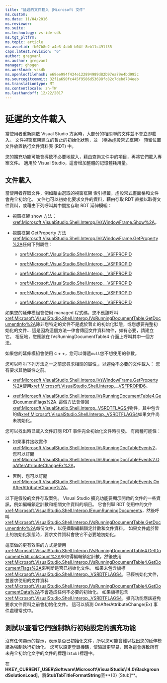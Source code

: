 ```yaml
---
title: "延遲的文件載入 |Microsoft 文件"
ms.custom: 
ms.date: 11/04/2016
ms.reviewer: 
ms.suite: 
ms.technology: vs-ide-sdk
ms.tgt_pltfrm: 
ms.topic: article
ms.assetid: fb07b8e2-a4e3-4cb0-b04f-8eb11c491f35
caps.latest.revision: "6"
author: gregvanl
ms.author: gregvanl
manager: ghogen
ms.workload: vssdk
ms.openlocfilehash: e69ee994f434e122894989d82b97ea79e4bd995c
ms.sourcegitcommit: 32f1a690fc445f9586d53698fc82c7debd784eeb
ms.translationtype: MT
ms.contentlocale: zh-TW
ms.lasthandoff: 12/22/2017
---
```

# <a name="delayed-document-loading"></a>延遲的文件載入
當使用者重新開啟 Visual Studio 方案時，大部分的相關聯的文件並不會立即載入。 文件視窗框架建立的暫止的初始化狀態，並 （稱為虛設常式框架） 預留位置文件放置執行文件資料表 (RDT) 中。  
  
 您的擴充功能可能會導致不必要地載入，藉由查詢文件中的項目，再將它們載入專案文件。 適用於 Visual Studio，這會增加整體的記憶體耗用量。  
  
## <a name="document-loading"></a>文件載入  
 當使用者存取文件，例如藉由選取的視窗框架 索引標籤，虛設常式畫面格和文件會完全初始化。 文件也可以初始化要求文件的資料，藉由存取 RDT 直接以取得文件資料，或藉由下列呼叫其中間接存取 RDT 延伸模組：  
  
-   視窗框架 show 方法： <xref:Microsoft.VisualStudio.Shell.Interop.IVsWindowFrame.Show%2A>。  
  
-   視窗框架 GetProperty 方法<xref:Microsoft.VisualStudio.Shell.Interop.IVsWindowFrame.GetProperty%2A>任何下列屬性：  
  
    -   <xref:Microsoft.VisualStudio.Shell.Interop.__VSFPROPID>  
  
    -   <xref:Microsoft.VisualStudio.Shell.Interop.__VSFPROPID>  
  
    -   <xref:Microsoft.VisualStudio.Shell.Interop.__VSFPROPID>  
  
    -   <xref:Microsoft.VisualStudio.Shell.Interop.__VSFPROPID>  
  
    -   <xref:Microsoft.VisualStudio.Shell.Interop.__VSFPROPID>  
  
    -   <xref:Microsoft.VisualStudio.Shell.Interop.__VSFPROPID>  
  
 如果您的延伸模組會使用 managed 程式碼，您不應該呼叫<xref:Microsoft.VisualStudio.Shell.Interop.IVsRunningDocumentTable.GetDocumentInfo%2A>除非您特定的文件不是處於暫止的初始化狀態，或您想要完整初始化的文件... 這是因為這個方法一律會傳回文件資料物件，如有必要，請建立它。 相反地，您應該在 IVsRunningDocumentTable4 介面上呼叫其中一個方法。  
  
 如果您的延伸模組會使用 c + +，您可以傳遞`null`您不想使用的參數。  
  
 您可以呼叫下列方法之一之前您尋求相關的屬性,，以避免不必要的文件載入： 您有要求其他屬性之前。  
  
-   <xref:Microsoft.VisualStudio.Shell.Interop.IVsWindowFrame.GetProperty%2A>使用<xref:Microsoft.VisualStudio.Shell.Interop.__VSFPROPID6>。  
  
-   <xref:Microsoft.VisualStudio.Shell.Interop.IVsRunningDocumentTable4.GetDocumentFlags%2A>. 這個方法會傳回<xref:Microsoft.VisualStudio.Shell.Interop._VSRDTFLAGS4>物件，其中包含的值<xref:Microsoft.VisualStudio.Shell.Interop._VSRDTFLAGS4>如果文件尚未初始化。  
  
 您可以找出時已載入文件訂閱 RDT 事件完全初始化文件時引發。 有兩種可能性：  
  
-   如果事件接收實作<xref:Microsoft.VisualStudio.Shell.Interop.IVsRunningDocTableEvents2>，您可以訂閱<xref:Microsoft.VisualStudio.Shell.Interop.IVsRunningDocTableEvents2.OnAfterAttributeChangeEx%2A>，  
  
-   否則，您可以訂閱<xref:Microsoft.VisualStudio.Shell.Interop.IVsRunningDocTableEvents.OnAfterAttributeChange%2A>。  
  
 以下是假設的文件存取案例。 Visual Studio 擴充功能要顯示開啟的文件的一些資訊，例如編輯鎖定計數和相關文件資料的項目。 它會列舉 RDT 使用中的文件<xref:Microsoft.VisualStudio.Shell.Interop.IEnumRunningDocuments>，然後呼叫<xref:Microsoft.VisualStudio.Shell.Interop.IVsRunningDocumentTable.GetDocumentInfo%2A>每份文件，以便擷取編輯鎖定計數和文件資料。 如果文件處於暫止的初始化狀態時，要求文件資料會使它不必要地初始化。  
  
 這麼做的更有效率的方式是使用<xref:Microsoft.VisualStudio.Shell.Interop.IVsRunningDocumentTable4.GetDocumentEditLockCount%2A>來取得編輯鎖定計數，然後使用<xref:Microsoft.VisualStudio.Shell.Interop.IVsRunningDocumentTable4.GetDocumentFlags%2A>來判斷是否已初始化文件。 如果未包含旗標<xref:Microsoft.VisualStudio.Shell.Interop._VSRDTFLAGS4>，已經初始化文件，並要求使用的文件資料<xref:Microsoft.VisualStudio.Shell.Interop.IVsRunningDocumentTable4.GetDocumentData%2A>不會造成任何不必要的初始化。 如果旗標包含<xref:Microsoft.VisualStudio.Shell.Interop._VSRDTFLAGS4>，擴充功能應該避免要求文件資料之前會初始化文件。 這可以偵測 OnAfterAttributeChange(Ex) 事件處理常式中。  
  
## <a name="testing-extensions-to-see-if-they-force-initialization"></a>測試以查看它們強制執行初始設定的擴充功能  
 沒有任何顯示的提示，表示是否已初始化文件，所以您可能會難以找出您的延伸模組為強制執行初始化。 您可以設定登錄機碼，使驗證更容易，因為這會導致所有未完全初始化文字的文件的標題`[Stub]`標題中。  
  
 在**HKEY_CURRENT_USER\Software\Microsoft\VisualStudio\14.0\BackgroundSolutionLoad]**，將**StubTabTitleFormatString**至**{0} [Stub]**。